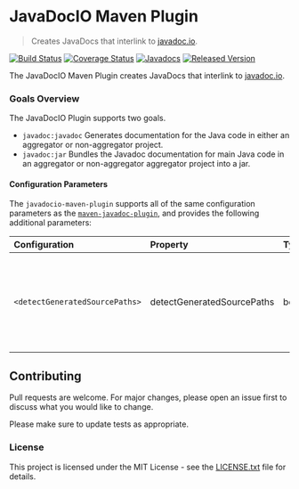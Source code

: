 # JavaDocIO Maven Plugin

> Creates JavaDocs that interlink to [javadoc.io](https://www.javadoc.io).

[![Build Status](https://github.com/entinae/javadocio-maven-plugin/actions/workflows/build.yml/badge.svg)](https://github.com/entinae/javadocio-maven-plugin/actions/workflows/build.yml)
[![Coverage Status](https://coveralls.io/repos/github/entinae/javadocio-maven-plugin/badge.svg)](https://coveralls.io/github/entinae/javadocio-maven-plugin)
[![Javadocs](https://www.javadoc.io/badge/org.entinae/javadocio-maven-plugin.svg)](https://www.javadoc.io/doc/org.entinae/javadocio-maven-plugin)
[![Released Version](https://img.shields.io/maven-central/v/org.entinae/javadocio-maven-plugin.svg)](https://mvnrepository.com/artifact/org.entinae/javadocio-maven-plugin)

The JavaDocIO Maven Plugin creates JavaDocs that interlink to [javadoc.io](https://www.javadoc.io).

### Goals Overview

The JavaDocIO Plugin supports two goals.

* `javadoc:javadoc` Generates documentation for the Java code in either an aggregator or non-aggregator project.
* `javadoc:jar` Bundles the Javadoc documentation for main Java code in an aggregator or non-aggregator aggregator project into a jar.

#### Configuration Parameters

The `javadocio-maven-plugin` supports all of the same configuration parameters as the [`maven-javadoc-plugin`](https://maven.apache.org/plugins/maven-javadoc-plugin/), and provides the following additional parameters:

| **Configuration**              | **Property**               | **Type** | **Use**  | **Description**                                                                                                                                   |
|:-------------------------------|:---------------------------|:---------|:---------|:--------------------------------------------------------------------------------------------------------------------------------------------------|
| `<detectGeneratedSourcePaths>` | detectGeneratedSourcePaths | boolean  | Optional | If `true`, the plugin will detect and include the generated source paths from all subpaths of `target/generated-sources`<br>**Default:** `false`. |

## Contributing

Pull requests are welcome. For major changes, please open an issue first to discuss what you would like to change.

Please make sure to update tests as appropriate.

### License

This project is licensed under the MIT License - see the [LICENSE.txt](LICENSE.txt) file for details.

[mvn-plugin]: https://img.shields.io/badge/mvn-plugin-lightgrey.svg